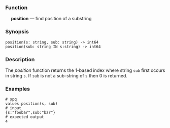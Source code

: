 ### Function

&emsp; **position** &mdash; find position of a substring

### Synopsis

```
position(s: string, sub: string) -> int64
position(sub: string IN s:string) -> int64
```

### Description

The _position_ function returns the 1-based index where string `sub` first
occurs in string `s`. If `sub` is not a sub-string of `s` then 0 is returned.

### Examples

```mdtest-spq
# spq
values position(s, sub)
# input
{s:"foobar",sub:"bar"}
# expected output
4
```
